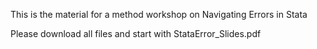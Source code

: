 This is the material for a method workshop on Navigating Errors in Stata

Please download all files and start with StataError_Slides.pdf
